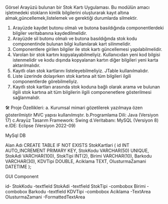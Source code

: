 Görsel Arayüzü bulunan bir Stok Kartı Uygulaması.
Bu modülün amacı işletmedeki stokların kimlik bilgilerini oluşturarak kayıt altına almak,güncellemek,listelemek ve gerektiği durumlarda silmektir.


1. Arayüzde kaydet butonu olmalı ve butona basıldığında componentlerdeki bilgiler veritabanına
kaydedilmelidir.
2. Arayüzde sil butonu olmalı ve butona basıldığında stok kodu componentinde bulunan bilgi
kullanılarak kart silinmelidir.
3. Componentlere girilen bilgiler ile stok kartı güncellemesi yapılabilmelidir.
4. Varolan bir stok kartını kopyalayabilmeliyiz. Kullanıcıdan yeni kod bilgisi istenmelidir ve kodu
   dışında kopyalanan kartın diğer bilgileri yeni karta aktarılmalıdır.
6. Kayıtlı olan stok kartlarını listeleyebilmeliyiz. JTable kullanılmalıdır.
7. Liste üzerinde dolaşırken stok kartına ait tüm bilgileri ilgili componentlerde görebilmeliyiz.
8. Kayıtlı stok kartları arasında stok koduna bağlı olarak arama ve bulunan ilgili stok kartına ait tüm
   bilgilerin ilgili componenetlere gösterilmesi sağlanmalıdr.

🛠️ Proje Özellikleri:
a. Kurumsal mimari gözetilerek yazılmaya özen gösterilmiştir MVC yapısı kullanılmıştır.
b.Programlama Dili: Java (Versiyon 17)
c.Arayüz Tasarım Framework: Swing
d.Veritabanı: MySQL (Versiyon 8)
e.IDE: Eclipse (Versiyon 2022-09)

MySql DB

Alan Adı
CREATE TABLE IF NOT EXISTS StokKartlari (
    id INT AUTO_INCREMENT PRIMARY KEY, 
    StokKodu VARCHAR(50) UNIQUE,
    StokAdi VARCHAR(100),
    StokTipi INT(2),
    Birimi VARCHAR(10),
    Barkodu VARCHAR(30),
    KDVTipi DOUBLE,
    Aciklama TEXT,
    OlusturmaZamani DATETIME
);

GUI Component

id-
StokKodu -textfield
StokAdi -textfield
StokTipi -combobox
Birimi -combobox
Barkodu -textfield
KDVTipi -combobox
Aciklama -TextArea
OlusturmaZamani -FormattedTextArea





